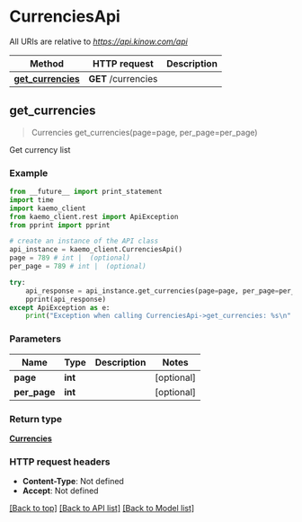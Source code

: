 # CurrenciesApi

All URIs are relative to *https://api.kinow.com/api*

Method | HTTP request | Description
------------- | ------------- | -------------
[**get_currencies**](#get_currencies) | **GET** /currencies | 


## **get_currencies**
> Currencies get_currencies(page=page, per_page=per_page)



Get currency list

### Example 
```python
from __future__ import print_statement
import time
import kaemo_client
from kaemo_client.rest import ApiException
from pprint import pprint

# create an instance of the API class
api_instance = kaemo_client.CurrenciesApi()
page = 789 # int |  (optional)
per_page = 789 # int |  (optional)

try: 
    api_response = api_instance.get_currencies(page=page, per_page=per_page)
    pprint(api_response)
except ApiException as e:
    print("Exception when calling CurrenciesApi->get_currencies: %s\n" % e)
```

### Parameters

Name | Type | Description  | Notes
------------- | ------------- | ------------- | -------------
 **page** | **int**|  | [optional] 
 **per_page** | **int**|  | [optional] 

### Return type

[**Currencies**](#Currencies)

### HTTP request headers

 - **Content-Type**: Not defined
 - **Accept**: Not defined

[[Back to top]](#) [[Back to API list]](#documentation-for-api-endpoints) [[Back to Model list]](#documentation-for-models)

